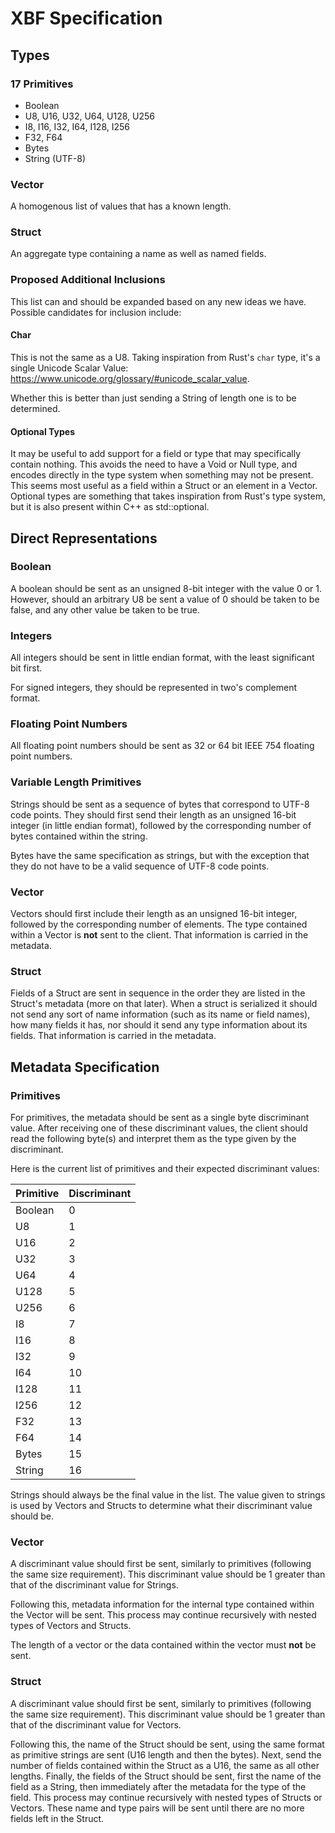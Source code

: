 # XBF Specification

## Types

### 17 Primitives

- Boolean
- U8, U16, U32, U64, U128, U256
- I8, I16, I32, I64, I128, I256
- F32, F64
- Bytes
- String (UTF-8)

### Vector

A homogenous list of values that has a known length.

### Struct

An aggregate type containing a name as well as named fields.

### Proposed Additional Inclusions

This list can and should be expanded based on any new ideas we have. Possible
candidates for inclusion include:

#### Char

This is not the same as a U8. Taking inspiration from Rust's `char` type, it's a
single Unicode Scalar Value:
<https://www.unicode.org/glossary/#unicode_scalar_value>.

Whether this is better than just sending a String of length one is to be
determined.

#### Optional Types

It may be useful to add support for a field or type that may specifically
contain nothing. This avoids the need to have a Void or Null type, and encodes
directly in the type system when something may not be present. This seems most
useful as a field within a Struct or an element in a Vector. Optional types are
something that takes inspiration from Rust's type system, but it is also present
within C++ as std::optional.

## Direct Representations

### Boolean

A boolean should be sent as an unsigned 8-bit integer with the value 0 or 1.
However, should an arbitrary U8 be sent a value of 0 should be taken to be
false, and any other value be taken to be true.

### Integers

All integers should be sent in little endian format, with the least significant
bit first.

For signed integers, they should be represented in two's complement format.

### Floating Point Numbers

All floating point numbers should be sent as 32 or 64 bit IEEE 754 floating
point numbers.

### Variable Length Primitives

Strings should be sent as a sequence of bytes that correspond to UTF-8 code
points. They should first send their length as an unsigned 16-bit integer (in
little endian format), followed by the corresponding number of bytes contained
within the string.

Bytes have the same specification as strings, but with the exception that they
do not have to be a valid sequence of UTF-8 code points.

### Vector

Vectors should first include their length as an unsigned 16-bit integer,
followed by the corresponding number of elements. The type contained within a
Vector is **not** sent to the client. That information is carried in the
metadata.

### Struct

Fields of a Struct are sent in sequence in the order they are listed in the
Struct's metadata (more on that later). When a struct is serialized it should
not send any sort of name information (such as its name or field names), how
many fields it has, nor should it send any type information about its fields.
That information is carried in the metadata.

## Metadata Specification

### Primitives

For primitives, the metadata should be sent as a single byte discriminant value.
After receiving one of these discriminant values, the client should read the
following byte(s) and interpret them as the type given by the discriminant.

Here is the current list of primitives and their expected discriminant values:

| Primitive | Discriminant |
| --------- | ------------ |
| Boolean   | 0            |
| U8        | 1            |
| U16       | 2            |
| U32       | 3            |
| U64       | 4            |
| U128      | 5            |
| U256      | 6            |
| I8        | 7            |
| I16       | 8            |
| I32       | 9            |
| I64       | 10           |
| I128      | 11           |
| I256      | 12           |
| F32       | 13           |
| F64       | 14           |
| Bytes     | 15           |
| String    | 16           |

Strings should always be the final value in the list. The value given to strings
is used by Vectors and Structs to determine what their discriminant value should
be.

### Vector

A discriminant value should first be sent, similarly to primitives (following
the same size requirement). This discriminant value should be 1 greater than
that of the discriminant value for Strings.

Following this, metadata information for the internal type contained within the
Vector will be sent. This process may continue recursively with nested types of
Vectors and Structs.

The length of a vector or the data contained within the vector must **not** be
sent.

### Struct

A discriminant value should first be sent, similarly to primitives (following
the same size requirement). This discriminant value should be 1 greater than
that of the discriminant value for Vectors.

Following this, the name of the Struct should be sent, using the same format as
primitive strings are sent (U16 length and then the bytes). Next, send the
number of fields contained within the Struct as a U16, the same as all other
lengths. Finally, the fields of the Struct should be sent, first the name of the
field as a String, then immediately after the metadata for the type of the
field. This process may continue recursively with nested types of Structs or
Vectors. These name and type pairs will be sent until there are no more fields
left in the Struct.

